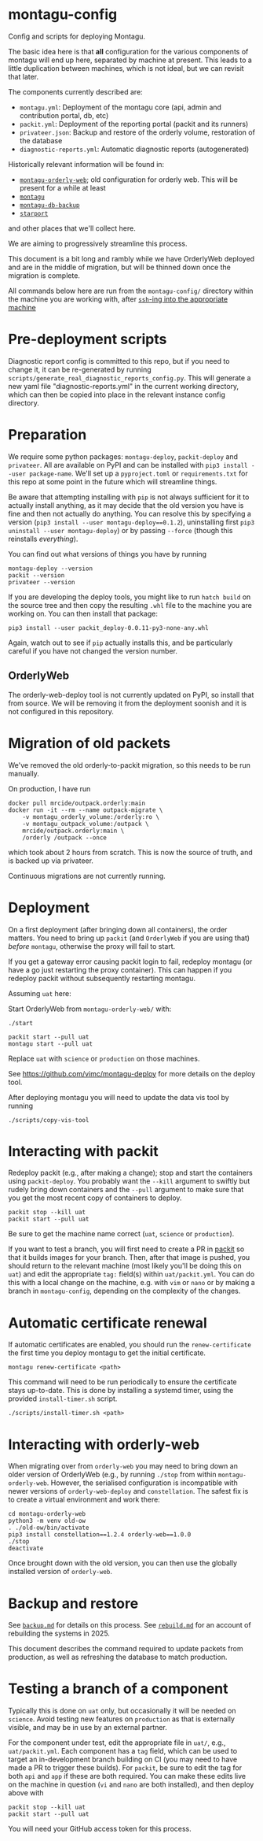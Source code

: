 # montagu-config

Config and scripts for deploying Montagu.

The basic idea here is that **all** configuration for the various components of montagu will end up here, separated by machine at present.  This leads to a little duplication between machines, which is not ideal, but we can revisit that later.

The components currently described are:

* `montagu.yml`: Deployment of the montagu core (api, admin and contribution portal, db, etc)
* `packit.yml`: Deployment of the reporting portal (packit and its runners)
* `privateer.json`: Backup and restore of the orderly volume, restoration of the database
* `diagnostic-reports.yml`: Automatic diagnostic reports (autogenerated)

Historically relevant information will be found in:

* [`montagu-orderly-web`](https://github.com/vimc/montagu-orderly-web); old configuration for orderly web. This will be present for a while at least
* [`montagu`](https://github.com/vimc/montagu)
* [`montagu-db-backup`](https://github.com/vimc/montagu-db-backup)
* [`starport`](https://github.com/vimc/starport)

and other places that we'll collect here.

We are aiming to progressively streamline this process.

This document is a bit long and rambly while we have OrderlyWeb deployed and are in the middle of migration, but will be thinned down once the migration is complete.

All commands below here are run from the `montagu-config/` directory within the machine you are working with, after [`ssh`-ing into the appropriate machine](https://mrc-ide.myjetbrains.com/youtrack/articles/RESIDE-A-5/Accessing-servers)

# Pre-deployment scripts

Diagnostic report config is committed to this repo, but if you need to change it, it can be re-generated by running `scripts/generate_real_diagnostic_reports_config.py`.
This will generate a new yaml file "diagnostic-reports.yml" in the current working directory, which can then be copied into place in the relevant instance config directory.

# Preparation

We require some python packages: `montagu-deploy`, `packit-deploy` and `privateer`.  All are available on PyPI and can be installed with `pip3 install --user package-name`.  We'll set up a `pyproject.toml` or `requirements.txt` for this repo at some point in the future which will streamline things.

Be aware that attempting installing with `pip` is not always sufficient for it to actually install anything, as it may decide that the old version you have is fine and then not actually do anything.  You can resolve this by specifying a version (`pip3 install --user montagu-deploy==0.1.2`), uninstalling first `pip3 uninstall --user montagu-deploy`) or by passing `--force` (though this reinstalls *everything*).

You can find out what versions of things you have by running

```
montagu-deploy --version
packit --version
privateer --version
```

If you are developing the deploy tools, you might like to run `hatch build` on the source tree and then copy the resulting `.whl` file to the machine you are working on.  You can then install that package:

```
pip3 install --user packit_deploy-0.0.11-py3-none-any.whl
```

Again, watch out to see if `pip` actually installs this, and be particularly careful if you have not changed the version number.

## OrderlyWeb

The orderly-web-deploy tool is not currently updated on PyPI, so install that from source.  We will be removing it from the deployment soonish and it is not configured in this repository.

# Migration of old packets

We've removed the old orderly-to-packit migration, so this needs to be run manually.

On production, I have run

```
docker pull mrcide/outpack.orderly:main
docker run -it --rm --name outpack-migrate \
    -v montagu_orderly_volume:/orderly:ro \
    -v montagu_outpack_volume:/outpack \
    mrcide/outpack.orderly:main \
    /orderly /outpack --once
```

which took about 2 hours from scratch.  This is now the source of truth, and is backed up via privateer.

Continuous migrations are not currently running.

# Deployment

On a first deployment (after bringing down all containers), the order matters.  You need to bring up `packit` (and `OrderlyWeb` if you are using that) *before* `montagu`, otherwise the proxy will fail to start.

If you get a gateway error causing packit login to fail, redeploy montagu (or have a go just restarting the proxy container). This can happen if you redeploy packit without subsequently restarting montagu.

Assuming `uat` here:

Start OrderlyWeb from `montagu-orderly-web/` with:

```
./start
```

```
packit start --pull uat
montagu start --pull uat
```

Replace `uat` with `science` or `production` on those machines.

See https://github.com/vimc/montagu-deploy for more details on the deploy tool.

After deploying montagu you will need to update the data vis tool by running

```
./scripts/copy-vis-tool
```

# Interacting with packit

Redeploy packit (e.g., after making a change); stop and start the containers using `packit-deploy`.  You probably want the `--kill` argument to swiftly but rudely bring down containers and the `--pull` argument to make sure that you get the most recent copy of containers to deploy.

```
packit stop --kill uat
packit start --pull uat
```

Be sure to get the machine name correct (`uat`, `science` or `production`).

If you want to test a branch, you will first need to create a PR in [packit](https://github.com/mrc-ide/packit) so that it builds images for your branch. Then, after that image is pushed, you should return to the relevant machine (most likely you'll be doing this on `uat`) and edit the appropriate `tag:` field(s) within `uat/packit.yml`. You can do this with a local change on the machine, e.g. with `vim` or `nano` or by making a branch in `montagu-config`, depending on the complexity of the changes.

# Automatic certificate renewal

If automatic certificates are enabled, you should run the `renew-certificate` the first time you deploy montagu to get the initial certificate.

```
montagu renew-certificate <path>
```

This command will need to be run periodically to ensure the certificate stays up-to-date. This is done by installing a systemd timer, using the provided `install-timer.sh` script.

```
./scripts/install-timer.sh <path>
```

# Interacting with orderly-web

When migrating over from `orderly-web` you may need to bring down an older version of OrderlyWeb (e.g., by running `./stop` from within `montagu-orderly-web`.  However, the serialised configuration is incompatible with newer versions of `orderly-web-deploy` and `constellation`.  The safest fix is to create a virtual environment and work there:

```
cd montagu-orderly-web
python3 -m venv old-ow
. ./old-ow/bin/activate
pip3 install constellation==1.2.4 orderly-web==1.0.0
./stop
deactivate
```

Once brought down with the old version, you can then use the globally installed version of `orderly-web`.

# Backup and restore

See [`backup.md`](backup.md) for details on this process.  See [`rebuild.md`](rebuild.md) for an account of rebuilding the systems in 2025.

This document describes the command required to update packets from production, as well as refreshing the database to match production.

# Testing a branch of a component

Typically this is done on `uat` only, but occasionally it will be needed on `science`.  Avoid testing new features on `production` as that is externally visible, and may be in use by an external partner.

For the component under test, edit the appropriate file in `uat/`, e.g., `uat/packit.yml`.  Each component has a `tag` field, which can be used to target an in-development branch building on CI (you may need to have made a PR to trigger these builds).  For `packit`, be sure to edit the tag for both `api` and `app` if these are both required.  You can make these edits live on the machine in question (`vi` and `nano` are both installed), and then deploy above with

```
packit stop --kill uat
packit start --pull uat
```

You will need your GitHub access token for this process.
